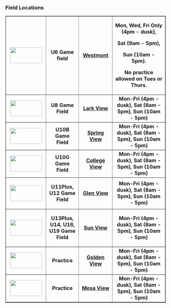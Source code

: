 ### Field Locations

<table border="1" cellspacing="1"><tbody><tr>
<td style="text-align:center;width:124px;height:178px"><b>
<a href="http://www.ayso55.org/fieldloc/fieldmaps.html#WESTMONT" rel="nofollow">
<img border="0" height="50" src="http://www.ayso55.org/images/button_soccer_field.gif" width="100" /></a></b></td>
<td style="text-align:center;width:109px;height:178px"><b>U6 Game field</b></td>
<td style="text-align:center;width:103px;height:178px">
<p><b><a href="http://www.ayso55.org/fieldloc/fieldmaps.html#WESTMONT" rel="nofollow">Westmont</a></b></p></td>
<td style="text-align:center;width:278px;height:178px">
<p><b>
<span style="FONT-WEIGHT:bold">
Mon, Wed, Fri Only (4pm - dusk), </span></b>
</p><p><b>
<span style="FONT-WEIGHT:bold">
Sat (9am - 5pm), </span></b>
</p><p><b>
<span style="FONT-WEIGHT:bold">
Sun (10am - 5pm). </span></b>
</p><p><b>
<span style="FONT-WEIGHT:bold">
No practice allowed on Tues or Thurs.</span></b></p></td>
</tr>
<tr>
<td style="text-align:center;width:124px;height:54px"><b>
<a href="http://www.ayso55.org/fieldloc/fieldmaps.html#LARKVIEW" rel="nofollow">
<img border="0" height="50" src="http://www.ayso55.org/images/button_soccer_field.gif" width="100" /></a></b></td>
<td style="text-align:center;width:109px;height:54px"><b>U8 Game Field</b></td>
<td style="text-align:center;width:103px;height:54px"><b><a href="http://www.ayso55.org/fieldloc/fieldmaps.html#LARKVIEW" rel="nofollow">Lark View</a></b></td>
<td style="text-align:center;width:278px;height:54px"><b>Mon-Fri (4pm - dusk), Sat (8am - 5pm), Sun (10am - 5pm)</b></td>
</tr>
<tr>
<td style="text-align:center;width:124px;height:54px"><b>
<a href="http://www.ayso55.org/fieldloc/fieldmaps.html#SPRINGVIEW" rel="nofollow">
<img border="0" height="50" src="http://www.ayso55.org/images/button_soccer_field.gif" width="100" /></a></b></td>
<td style="text-align:center;width:109px;height:54px"><b>U10B Game Field</b></td>
<td style="text-align:center;width:103px;height:54px"><b><a href="http://www.ayso55.org/fieldloc/fieldmaps.html#SPRINGVIEW" rel="nofollow">Spring View</a></b></td>
<td style="text-align:center;width:278px;height:54px"><b>Mon-Fri (4pm - dusk), Sat (8am - 5pm), Sun (10am - 5pm)</b></td>
</tr>
<tr>
<td style="text-align:center;width:124px;height:54px"><b>
<a href="http://www.ayso55.org/fieldloc/fieldmaps.html#COLLEGEVIEW" rel="nofollow">
<img border="0" height="50" src="http://www.ayso55.org/images/button_soccer_field.gif" width="100" /></a></b></td>
<td style="text-align:center;width:109px;height:54px"><b>U10G Game Field</b></td>
<td style="text-align:center;width:103px;height:54px"><b>
<a href="http://www.ayso55.org/fieldloc/fieldmaps.html#COLLEGEVIEW" rel="nofollow">College View</a></b></td>
<td style="text-align:center;width:278px;height:54px"><b>Mon-Fri (4pm - dusk), Sat (8am - 5pm), Sun (10am - 5pm)</b></td>
</tr>
<tr>
<td style="text-align:center;width:124px;height:71px"><b>
<a href="http://www.ayso55.org/fieldloc/fieldmaps.html#GLENVIEW" rel="nofollow">
<img border="0" height="50" src="http://www.ayso55.org/images/button_soccer_field.gif" width="100" /></a></b></td>
<td style="text-align:center;width:109px;height:71px">
<p><b>
<span style="FONT-WEIGHT:bold">
      U11Plus, U12 Game Field</span></b></p></td>
<td style="text-align:center;width:103px;height:71px"><b><a href="http://www.ayso55.org/fieldloc/fieldmaps.html#GLENVIEW" rel="nofollow">Glen View</a></b></td>
<td style="text-align:center;width:278px;height:71px"><b>Mon-Fri (4pm - dusk), Sat (8am - 5pm), Sun (10am - 5pm)</b></td>
</tr>

<tr>
<td style="text-align:center;width:124px;height:91px"><b>
<a href="http://www.ayso55.org/fieldloc/fieldmaps.html#SUNVIEW" rel="nofollow">
<img border="0" height="50" src="http://www.ayso55.org/images/button_soccer_field.gif" width="100" /></a></b></td>
<td style="text-align:center;width:109px;height:91px">
<p><b>
<span style="FONT-WEIGHT:bold">
      U13Plus, U14, U16, U19 Game Field</span></b></p></td>
<td style="text-align:center;width:103px;height:91px"><b><a href="http://www.ayso55.org/fieldloc/fieldmaps.html#SUNVIEW" rel="nofollow">Sun View</a></b></td>
<td style="text-align:center;width:278px;height:91px"><b>Mon-Fri (4pm - dusk), Sat (8am - 5pm), Sun (10am - 5pm)</b></td>
</tr>
<tr>
<td style="text-align:center;width:124px;height:54px"><b>
<a href="http://www.ayso55.org/fieldloc/fieldmaps.html#GOLDENVIEW" rel="nofollow">
<img border="0" height="50" src="http://www.ayso55.org/images/button_soccer_field.gif" width="100" /></a></b></td>
<td style="text-align:center;width:109px;height:54px"><b>Practice</b></td>
<td style="text-align:center;width:103px;height:54px"><b><a href="http://www.ayso55.org/fieldloc/fieldmaps.html#GOLDENVIEW" rel="nofollow">Golden View</a></b></td>
<td style="text-align:center;width:278px;height:54px"><b>Mon-Fri (4pm - dusk), Sat (8am - 5pm), Sun (10am - 5pm)</b></td>
</tr>
<tr>
<td style="text-align:center;width:124px;height:54px"><b>
<a href="http://www.ayso55.org/fieldloc/fieldmaps.html#MESAVIEW" rel="nofollow">
<img border="0" height="50" src="http://www.ayso55.org/images/button_soccer_field.gif" width="100" /></a></b></td>
<td style="text-align:center;width:109px;height:54px"><b>Practice</b></td>
<td style="text-align:center;width:103px;height:54px"><b><a href="http://www.ayso55.org/fieldloc/fieldmaps.html#MESAVIEW" rel="nofollow">Mesa View</a></b></td>
<td style="text-align:center;width:278px;height:54px"><b>Mon-Fri (4pm - dusk), Sat (8am - 5pm), Sun (10am - 5pm)</b></td></tr></tbody></table></div></td></tr></tbody></table>

